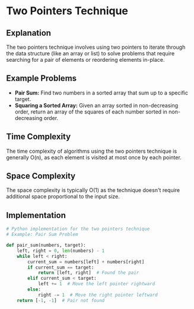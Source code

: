 # Two Pointers Technique

## Explanation

The two pointers technique involves using two pointers to iterate through the data structure (like an array or list) to solve problems that require searching for a pair of elements or reordering elements in-place.

## Example Problems

- **Pair Sum:** Find two numbers in a sorted array that sum up to a specific target.
- **Squaring a Sorted Array:** Given an array sorted in non-decreasing order, return an array of the squares of each number sorted in non-decreasing order.

## Time Complexity

The time complexity of algorithms using the two pointers technique is generally O(n), as each element is visited at most once by each pointer.

## Space Complexity

The space complexity is typically O(1) as the technique doesn't require additional space proportional to the input size.

## Implementation

```python
# Python implementation for the two pointers technique
# Example: Pair Sum Problem

def pair_sum(numbers, target):
    left, right = 0, len(numbers) - 1
    while left < right:
        current_sum = numbers[left] + numbers[right]
        if current_sum == target:
            return [left, right]  # Found the pair
        elif current_sum < target:
            left += 1  # Move the left pointer rightward
        else:
            right -= 1  # Move the right pointer leftward
    return [-1, -1]  # Pair not found
